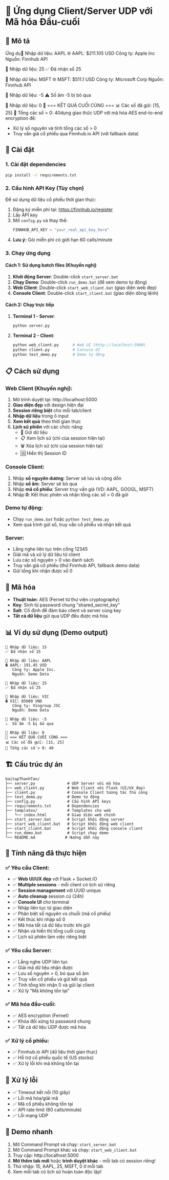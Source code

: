 # 📡 Ứng dụng Client/Server UDP với Mã hóa Đầu-cuối

## 🎯 Mô tả
Ứng dụ👤 Nhập dữ liệu: AAPL
🌐 AAPL: $211.105 USD
   Công ty: Apple Inc
   Nguồn: Finnhub API

👤 Nhập dữ liệu: 25
✅ Đã nhận số 25

👤 Nhập dữ liệu: MSFT
🌐 MSFT: $511.1 USD
   Công ty: Microsoft Corp
   Nguồn: Finnhub API

👤 Nhập dữ liệu: -5
⚠️  Số âm -5 bị bỏ qua

👤 Nhập dữ liệu: 0
🎯 === KẾT QUẢ CUỐI CÙNG ===
📊 Các số đã gửi: [15, 25]
🧮 Tổng các số > 0: 40dụng giao thức UDP với mã hóa AES end-to-end encryption để:
- Xử lý số nguyên và tính tổng các số > 0
- Truy vấn giá cổ phiếu qua Finnhub.io API (với fallback data)

## 🔧 Cài đặt

### 1. Cài đặt dependencies
```bash
pip install -r requirements.txt
```

### 2. Cấu hình API Key (Tùy chọn)
Để sử dụng dữ liệu cổ phiếu thời gian thực:
1. Đăng ký miễn phí tại: https://finnhub.io/register
2. Lấy API key 
3. Mở `config.py` và thay thế:
   ```python
   FINNHUB_API_KEY = "your_real_api_key_here"
   ```
4. **Lưu ý:** Gói miễn phí có giới hạn 60 calls/minute

### 3. Chạy ứng dụng

#### Cách 1: Sử dụng batch files (Khuyến nghị)
1. **Khởi động Server**: Double-click `start_server.bat`
2. **Chạy Demo**: Double-click `run_demo.bat` (để xem demo tự động)
3. **Web Client**: Double-click `start_web_client.bat` (giao diện web đẹp)
4. **Console Client**: Double-click `start_client.bat` (giao diện dòng lệnh)

#### Cách 2: Chạy trực tiếp
1. **Terminal 1 - Server**:
   ```bash
   python server.py
   ```

2. **Terminal 2 - Client**:
   ```bash
   python web_client.py      # Web UI (http://localhost:5000)
   python client.py          # Console UI
   python test_demo.py       # Demo tự động
   ```

## 📋 Cách sử dụng

### Web Client (Khuyến nghị):
1. Mở trình duyệt tại: http://localhost:5000
2. **Giao diện đẹp** với design hiện đại
3. **Session riêng biệt** cho mỗi tab/client
4. **Nhập dữ liệu** trong ô input
5. **Xem kết quả** theo thời gian thực
6. **Lịch sử phiên** với các chức năng:
   - 📨 Gửi dữ liệu
   - 📋 Xem lịch sử (chỉ của session hiện tại)
   - 🗑️ Xóa lịch sử (chỉ của session hiện tại)
   - 🆔 Hiển thị Session ID

### Console Client:
1. Nhập **số nguyên dương**: Server sẽ lưu và cộng dồn
2. Nhập **số âm**: Server sẽ bỏ qua
3. Nhập **mã cổ phiếu**: Server truy vấn giá (VD: AAPL, GOOGL, MSFT)
4. Nhập **0**: Kết thúc phiên và nhận tổng các số > 0 đã gửi

### Demo tự động:
- Chạy `run_demo.bat` hoặc `python test_demo.py`
- Xem quá trình gửi số, truy vấn cổ phiếu và nhận kết quả

### Server:
- Lắng nghe liên tục trên cổng 12345
- Giải mã và xử lý dữ liệu từ client
- Lưu các số nguyên > 0 vào danh sách
- Truy vấn giá cổ phiếu (thử Finnhub API, fallback demo data)
- Gửi tổng khi nhận được số 0

## 🔐 Mã hóa
- **Thuật toán**: AES (Fernet từ thư viện cryptography)
- **Key**: Sinh từ password chung "shared_secret_key"
- **Salt**: Cố định để đảm bảo client và server cùng key
- **Tất cả dữ liệu** gửi qua UDP đều được mã hóa

## 📊 Ví dụ sử dụng (Demo output)

```
👤 Nhập dữ liệu: 15
✅ Đã nhận số 15

👤 Nhập dữ liệu: AAPL
� AAPL: 191.45 USD
   Công ty: Apple Inc.
   Nguồn: Demo Data

👤 Nhập dữ liệu: 25
✅ Đã nhận số 25

👤 Nhập dữ liệu: VIC
� VIC: 85000 VND
   Công ty: Vingroup JSC
   Nguồn: Demo Data

👤 Nhập dữ liệu: -5
⚠️  Số âm -5 bị bỏ qua

👤 Nhập dữ liệu: 0
🎯 === KẾT QUẢ CUỐI CÙNG ===
📊 Các số đã gửi: [15, 25]
🧮 Tổng các số > 0: 40
```

## 🏗️ Cấu trúc dự án
```
baitapThanhTan/
├── server.py              # UDP Server với mã hóa
├── web_client.py          # Web Client với Flask (UI/UX đẹp)
├── client.py              # Console Client tương tác thủ công
├── test_demo.py           # Demo tự động
├── config.py              # Cấu hình API keys
├── requirements.txt       # Dependencies
├── templates/             # Templates cho web
│   └── index.html         # Giao diện web chính
├── start_server.bat       # Script khởi động server
├── start_web_client.bat   # Script khởi động web client
├── start_client.bat       # Script khởi động console client
├── run_demo.bat           # Script chạy demo
└── README.md             # Hướng dẫn này
```

## 🌟 Tính năng đã thực hiện

### ✅ Yêu cầu Client:
- ✅ **Web UI/UX đẹp** với Flask + Socket.IO
- ✅ **Multiple sessions** - mỗi client có lịch sử riêng
- ✅ **Session management** với UUID unique
- ✅ **Auto cleanup** session cũ (24h)
- ✅ **Console UI** cho terminal
- ✅ Nhập liên tục từ giao diện
- ✅ Phân biệt số nguyên vs chuỗi (mã cổ phiếu)
- ✅ Kết thúc khi nhập số 0
- ✅ Mã hóa tất cả dữ liệu trước khi gửi
- ✅ Nhận và hiển thị tổng cuối cùng
- ✅ Lịch sử phiên làm việc riêng biệt

### ✅ Yêu cầu Server:
- ✅ Lắng nghe UDP liên tục
- ✅ Giải mã dữ liệu nhận được
- ✅ Lưu số nguyên > 0, bỏ qua số âm
- ✅ Truy vấn cổ phiếu và gửi kết quả
- ✅ Tính tổng khi nhận 0 và gửi lại client
- ✅ Xử lý "Mã không tồn tại"

### ✅ Mã hóa đầu-cuối:
- ✅ AES encryption (Fernet)
- ✅ Khóa đối xứng từ password chung
- ✅ Tất cả dữ liệu UDP được mã hóa

### ✅ Xử lý cổ phiếu:
- ✅ Finnhub.io API (dữ liệu thời gian thực)
- ✅ Hỗ trợ cổ phiếu quốc tế (US stocks)
- ✅ Xử lý lỗi khi mã không tồn tại

## 🐛 Xử lý lỗi
- ✅ Timeout kết nối (10 giây)
- ✅ Lỗi mã hóa/giải mã
- ✅ Mã cổ phiếu không tồn tại
- ✅ API rate limit (60 calls/minute)
- ✅ Lỗi mạng UDP

## 🚀 Demo nhanh
1. Mở Command Prompt và chạy: `start_server.bat`
2. Mở Command Prompt khác và chạy: `start_web_client.bat`
3. Truy cập: http://localhost:5000
4. **Mở thêm tab mới** hoặc **trình duyệt khác** - mỗi tab có session riêng!
5. Thử nhập: 15, AAPL, 25, MSFT, 0 ở mỗi tab
6. Xem mỗi tab có lịch sử hoàn toàn độc lập!
